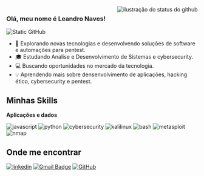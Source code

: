 <img align='right' src="https://github-readme-stats.vercel.app/api?username=LeandroNves&show_icons=true&title_color=7fff7f&text_color=32cd32&icon_color=7fff7f&bg_color=1e1e1e&hide_border=true&cache_seconds=2300" alt="ilustração do status do github">

### Olá, meu nome é Leandro Naves!

<img src="https://img.shields.io/static/v1?label=Overview&message=LeandroNves&color=1e1e1e&style=for-the-badge&logo=GitHub&logoColor=76ff76&labelColor=0d0d0d" alt="Static GitHub">


- 👾 Explorando novas tecnologias e desenvolvendo soluções de software e automações para pentest.
- 🎓 Estudando Analise e Desenvolvimento de Sistemas e cybersecurity.
- 💻 Buscando oportunidades no mercado da tecnologia.
- 💡 Aprendendo mais sobre densenvolvimento de aplicações, hacking ético, cybersecurity e pentest.

## Minhas Skills

**Aplicações e dados**

![javascript](https://img.shields.io/badge/-JavaScript-1e1e1e?style=flat&logo=javascript&logoColor=76ff76)
![python](https://img.shields.io/badge/-Python-1e1e1e?style=flat&logo=python&logoColor=76ff76)
![cybersecurity](https://img.shields.io/badge/-Cybersecurity-1e1e1e?style=flat&logo=hackthebox&logoColor=76ff76)
![kalilinux](https://img.shields.io/badge/-Kali%20Linux-1e1e1e?style=flat&logo=kalilinux&logoColor=76ff76)
![bash](https://img.shields.io/badge/-Bash-1e1e1e?style=flat&logo=gnubash&logoColor=76ff76)
![metasploit](https://img.shields.io/badge/-Metasploit-1e1e1e?style=flat&logo=metasploit&logoColor=76ff76)
![nmap](https://img.shields.io/badge/-Nmap-1e1e1e?style=flat&logo=nmap&logoColor=76ff76)




## Onde me encontrar
[![linkedin](https://img.shields.io/badge/linkedin-leandronavesguerra-1e1e1e?style=for-the-badge&logo=linkedin&logoColor=76ff76&labelColor=0d0d0d)](https://br.linkedin.com/in/leandro-naves-guerra-7928a721b)
[![Gmail Badge](https://img.shields.io/static/v1?label=Gmail&message=leandro.naves123@gmail.com&color=1e1e1e&style=for-the-badge&logo=Gmail&logoColor=76ff76&labelColor=0d0d0d)](mailto:leandro.naves123@gmail.com)
[![GitHub](https://img.shields.io/static/v1?label=GitHub&message=LeandroNves&color=1e1e1e&style=for-the-badge&logo=GitHub&logoColor=76ff76&labelColor=0d0d0d)](https://github.com/LeandroNves)


